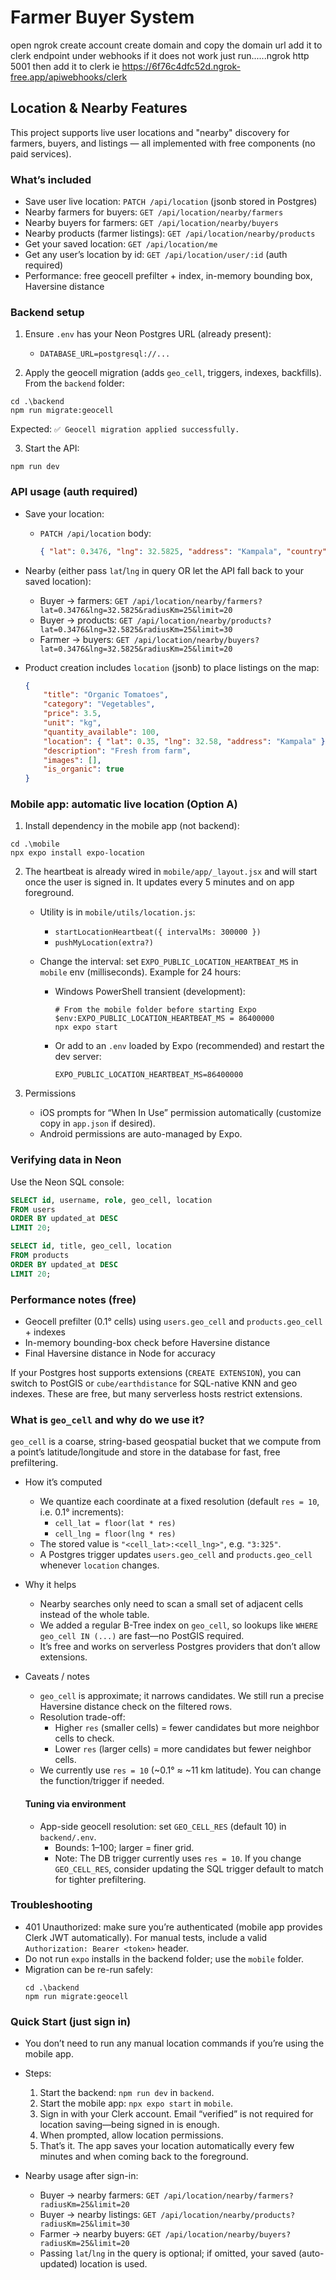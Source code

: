 # Farmer Buyer System
open ngrok
create account
create domain and copy the domain url
add it to clerk endpoint under webhooks
if it does not work just run......ngrok http 5001 then add it to clerk ie 
https://6f76c4dfc52d.ngrok-free.app/apiwebhooks/clerk
## Location & Nearby Features

This project supports live user locations and "nearby" discovery for farmers, buyers, and listings — all implemented with free components (no paid services).

### What’s included
- Save user live location: `PATCH /api/location` (jsonb stored in Postgres)
- Nearby farmers for buyers: `GET /api/location/nearby/farmers`
- Nearby buyers for farmers: `GET /api/location/nearby/buyers`
- Nearby products (farmer listings): `GET /api/location/nearby/products`
- Get your saved location: `GET /api/location/me`
- Get any user’s location by id: `GET /api/location/user/:id` (auth required)
- Performance: free geocell prefilter + index, in-memory bounding box, Haversine distance

### Backend setup
1) Ensure `.env` has your Neon Postgres URL (already present):
	 - `DATABASE_URL=postgresql://...`

2) Apply the geocell migration (adds `geo_cell`, triggers, indexes, backfills). From the `backend` folder:
```pwsh
cd .\backend
npm run migrate:geocell
```
Expected: `✅ Geocell migration applied successfully.`

3) Start the API:
```pwsh
npm run dev
```

### API usage (auth required)
- Save your location:
	- `PATCH /api/location` body:
		```json
		{ "lat": 0.3476, "lng": 32.5825, "address": "Kampala", "country": "UG" }
		```

- Nearby (either pass `lat`/`lng` in query OR let the API fall back to your saved location):
	- Buyer → farmers: `GET /api/location/nearby/farmers?lat=0.3476&lng=32.5825&radiusKm=25&limit=20`
	- Buyer → products: `GET /api/location/nearby/products?lat=0.3476&lng=32.5825&radiusKm=25&limit=30`
	- Farmer → buyers: `GET /api/location/nearby/buyers?lat=0.3476&lng=32.5825&radiusKm=25&limit=20`

- Product creation includes `location` (jsonb) to place listings on the map:
	```json
	{
		"title": "Organic Tomatoes",
		"category": "Vegetables",
		"price": 3.5,
		"unit": "kg",
		"quantity_available": 100,
		"location": { "lat": 0.35, "lng": 32.58, "address": "Kampala" },
		"description": "Fresh from farm",
		"images": [],
		"is_organic": true
	}
	```

### Mobile app: automatic live location (Option A)
1) Install dependency in the mobile app (not backend):
```pwsh
cd .\mobile
npx expo install expo-location
```

2) The heartbeat is already wired in `mobile/app/_layout.jsx` and will start once the user is signed in. It updates every 5 minutes and on app foreground.
	 - Utility is in `mobile/utils/location.js`:
		 - `startLocationHeartbeat({ intervalMs: 300000 })`
		 - `pushMyLocation(extra?)`

	 - Change the interval: set `EXPO_PUBLIC_LOCATION_HEARTBEAT_MS` in `mobile` env (milliseconds). Example for 24 hours:
		 - Windows PowerShell transient (development):
			 ```pwsh
			 # From the mobile folder before starting Expo
			 $env:EXPO_PUBLIC_LOCATION_HEARTBEAT_MS = 86400000
			 npx expo start
			 ```
		 - Or add to an `.env` loaded by Expo (recommended) and restart the dev server:
			 ```env
			 EXPO_PUBLIC_LOCATION_HEARTBEAT_MS=86400000
			 ```

3) Permissions
	 - iOS prompts for “When In Use” permission automatically (customize copy in `app.json` if desired).
	 - Android permissions are auto-managed by Expo.

### Verifying data in Neon
Use the Neon SQL console:
```sql
SELECT id, username, role, geo_cell, location
FROM users
ORDER BY updated_at DESC
LIMIT 20;

SELECT id, title, geo_cell, location
FROM products
ORDER BY updated_at DESC
LIMIT 20;
```

### Performance notes (free)
- Geocell prefilter (0.1° cells) using `users.geo_cell` and `products.geo_cell` + indexes
- In-memory bounding-box check before Haversine distance
- Final Haversine distance in Node for accuracy

If your Postgres host supports extensions (`CREATE EXTENSION`), you can switch to PostGIS or `cube/earthdistance` for SQL-native KNN and geo indexes. These are free, but many serverless hosts restrict extensions.

### What is `geo_cell` and why do we use it?
`geo_cell` is a coarse, string-based geospatial bucket that we compute from a point’s latitude/longitude and store in the database for fast, free prefiltering.

- How it’s computed
	- We quantize each coordinate at a fixed resolution (default `res = 10`, i.e. 0.1° increments):
		- `cell_lat = floor(lat * res)`
		- `cell_lng = floor(lng * res)`
	- The stored value is `"<cell_lat>:<cell_lng>"`, e.g. `"3:325"`.
	- A Postgres trigger updates `users.geo_cell` and `products.geo_cell` whenever `location` changes.

- Why it helps
	- Nearby searches only need to scan a small set of adjacent cells instead of the whole table.
	- We added a regular B-Tree index on `geo_cell`, so lookups like `WHERE geo_cell IN (...)` are fast—no PostGIS required.
	- It’s free and works on serverless Postgres providers that don’t allow extensions.

- Caveats / notes
	- `geo_cell` is approximate; it narrows candidates. We still run a precise Haversine distance check on the filtered rows.
	- Resolution trade-off:
		- Higher `res` (smaller cells) = fewer candidates but more neighbor cells to check.
		- Lower `res` (larger cells) = more candidates but fewer neighbor cells.
	- We currently use `res = 10` (~0.1° ≈ ~11 km latitude). You can change the function/trigger if needed.

	#### Tuning via environment
	- App-side geocell resolution: set `GEO_CELL_RES` (default 10) in `backend/.env`.
		- Bounds: 1–100; larger = finer grid.
		- Note: The DB trigger currently uses `res = 10`. If you change `GEO_CELL_RES`, consider updating the SQL trigger default to match for tighter prefiltering.

### Troubleshooting
- 401 Unauthorized: make sure you’re authenticated (mobile app provides Clerk JWT automatically). For manual tests, include a valid `Authorization: Bearer <token>` header.
- Do not run `expo` installs in the backend folder; use the `mobile` folder.
- Migration can be re-run safely:
	```pwsh
	cd .\backend
	npm run migrate:geocell
	```

### Quick Start (just sign in)
- You don’t need to run any manual location commands if you’re using the mobile app.
- Steps:
	1) Start the backend: `npm run dev` in `backend`.
	2) Start the mobile app: `npx expo start` in `mobile`.
	3) Sign in with your Clerk account. Email “verified” is not required for location saving—being signed in is enough.
	4) When prompted, allow location permissions.
	5) That’s it. The app saves your location automatically every few minutes and when coming back to the foreground.

- Nearby usage after sign-in:
	- Buyer → nearby farmers: `GET /api/location/nearby/farmers?radiusKm=25&limit=20`
	- Buyer → nearby listings: `GET /api/location/nearby/products?radiusKm=25&limit=30`
	- Farmer → nearby buyers: `GET /api/location/nearby/buyers?radiusKm=25&limit=20`
	- Passing `lat`/`lng` in the query is optional; if omitted, your saved (auto-updated) location is used.


